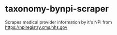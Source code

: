 # taxonomy-bynpi-scraper
Scrapes medical provider information by it's NPI from https://npiregistry.cms.hhs.gov
